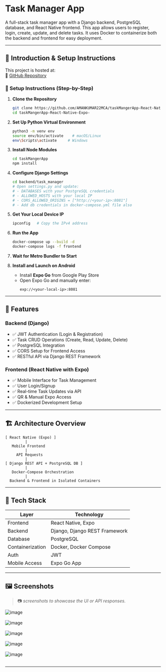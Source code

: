 # Task Manager App

A full-stack task manager app with a Django backend, PostgreSQL database, and React Native frontend. This app allows users to register, login, create, update, and delete tasks. It uses Docker to containerize both the backend and frontend for easy deployment.


---

## 📘 Introduction & Setup Instructions

This project is hosted at:  
🔗 [GitHub Repository](https://github.com/AMANKUMAR22MCA/taskMangerApp-React-Native-Expo-.git)

### 🔧 Setup Instructions (Step-by-Step)

1. **Clone the Repository**
   ```bash
   git clone https://github.com/AMANKUMAR22MCA/taskMangerApp-React-Native-Expo-.git
   cd taskMangerApp-React-Native-Expo-
   ```

2. **Set Up Python Virtual Environment**
   ```bash
   python3 -m venv env
   source env/bin/activate    # macOS/Linux
   env\Scripts\activate     # Windows
   ```

3. **Install Node Modules**
   ```bash
   cd taskMangerApp
   npm install
   ```

4. **Configure Django Settings**
   ```bash
   cd backend/task_manager
   # Open settings.py and update:
   # - DATABASES with your PostgreSQL credentials
   # - ALLOWED_HOSTS with your local IP
   # - CORS_ALLOWED_ORIGINS = ["http://<your-ip>:8081"]
   # - Add db credentials in docker-compose.yml file also
   ```

5. **Get Your Local Device IP**
   ```bash
   ipconfig   # Copy the IPv4 address
   ```

6. **Run the App**
   ```bash
   docker-compose up --build -d
   docker-compose logs -f frontend
   ```

7. **Wait for Metro Bundler to Start**

8. **Install and Launch on Android**
   - Install **Expo Go** from Google Play Store
   - Open Expo Go and manually enter:
     ```
     exp://<your-local-ip>:8081
     ```

---

## 🌟 Features

### Backend (Django)
- ✅ JWT Authentication (Login & Registration)
- ✅ Task CRUD Operations (Create, Read, Update, Delete)
- ✅ PostgreSQL Integration
- ✅ CORS Setup for Frontend Access
- ✅ RESTful API via Django REST Framework

### Frontend (React Native with Expo)
- ✅ Mobile Interface for Task Management
- ✅ User Login/Signup
- ✅ Real-time Task Updates via API
- ✅ QR & Manual Expo Access
- ✅ Dockerized Development Setup

---

## 🏗️ Architecture Overview

```
[ React Native (Expo) ]
         |
   Mobile Frontend
         |
     API Requests
         |
[ Django REST API + PostgreSQL DB ]
         |
   Docker-Compose Orchestration
         |
  Backend & Frontend in Isolated Containers
```

---

## 🧰 Tech Stack

| Layer         | Technology                  |
|---------------|-----------------------------|
| Frontend      | React Native, Expo          |
| Backend       | Django, Django REST Framework |
| Database      | PostgreSQL                  |
| Containerization | Docker, Docker Compose   |
| Auth          | JWT                         |
| Mobile Access | Expo Go App                 |

---

## 🖼️ Screenshots 

> 📷 *screenshots to showcase the UI or API responses.*



![image](https://github.com/user-attachments/assets/2b449a36-a2e3-4951-b30d-0f85adbe56d4)  <br> <br>
![image](https://github.com/user-attachments/assets/3d4ccf96-7acd-419b-9d7e-85addc85be9c)  <br> <br>
![image](https://github.com/user-attachments/assets/28dd145a-40e9-4c4c-ab01-6b706257b0d8)  <br> <br>
![image](https://github.com/user-attachments/assets/fad63ec6-1cba-444c-8886-64577c0692b2)  <br> <br>
![image](https://github.com/user-attachments/assets/c42520db-ef45-400c-8cac-58807e26da6b)  <br> <br>






---
